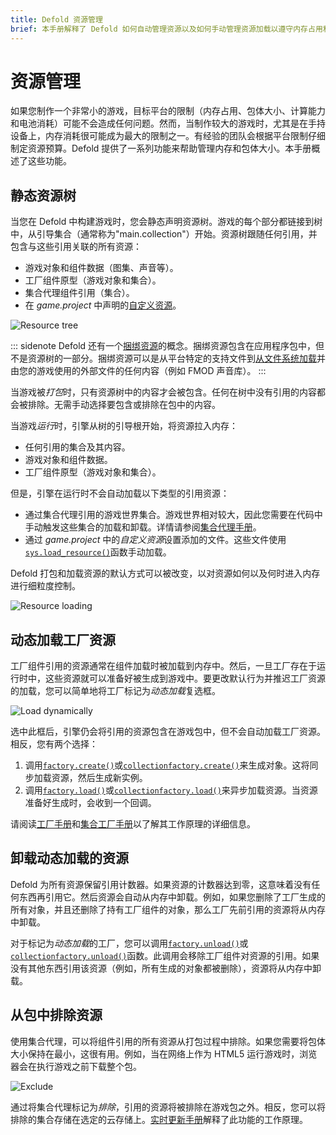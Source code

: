 ```yaml
---
title: Defold 资源管理
brief: 本手册解释了 Defold 如何自动管理资源以及如何手动管理资源加载以遵守内存占用和包体大小限制。
---
```


# 资源管理

如果您制作一个非常小的游戏，目标平台的限制（内存占用、包体大小、计算能力和电池消耗）可能不会造成任何问题。然而，当制作较大的游戏时，尤其是在手持设备上，内存消耗很可能成为最大的限制之一。有经验的团队会根据平台限制仔细制定资源预算。Defold 提供了一系列功能来帮助管理内存和包体大小。本手册概述了这些功能。

## 静态资源树

当您在 Defold 中构建游戏时，您会静态声明资源树。游戏的每个部分都链接到树中，从引导集合（通常称为"main.collection"）开始。资源树跟随任何引用，并包含与这些引用关联的所有资源：

- 游戏对象和组件数据（图集、声音等）。
- 工厂组件原型（游戏对象和集合）。
- 集合代理组件引用（集合）。
- 在 *game.project* 中声明的[自定义资源](/manuals/project-settings/#custom-resources)。

![Resource tree](images/resource/resource_tree.png)

::: sidenote
Defold 还有一个[捆绑资源](/manuals/project-settings/#bundle-resources)的概念。捆绑资源包含在应用程序包中，但不是资源树的一部分。捆绑资源可以是从平台特定的支持文件到[从文件系统加载](/manuals/file-access/#how-to-access-files-bundled-with-the-application)并由您的游戏使用的外部文件的任何内容（例如 FMOD 声音库）。
:::

当游戏被*打包*时，只有资源树中的内容才会被包含。任何在树中没有引用的内容都会被排除。无需手动选择要包含或排除在包中的内容。

当游戏*运行*时，引擎从树的引导根开始，将资源拉入内存：

- 任何引用的集合及其内容。
- 游戏对象和组件数据。
- 工厂组件原型（游戏对象和集合）。

但是，引擎在运行时不会自动加载以下类型的引用资源：

- 通过集合代理引用的游戏世界集合。游戏世界相对较大，因此您需要在代码中手动触发这些集合的加载和卸载。详情请参阅[集合代理手册](/manuals/collection-proxy)。
- 通过 *game.project* 中的*自定义资源*设置添加的文件。这些文件使用[`sys.load_resource()`](/ref/sys/#sys.load_resource)函数手动加载。

Defold 打包和加载资源的默认方式可以被改变，以对资源如何以及何时进入内存进行细粒度控制。

![Resource loading](images/resource/loading.png)

## 动态加载工厂资源

工厂组件引用的资源通常在组件加载时被加载到内存中。然后，一旦工厂存在于运行时中，这些资源就可以准备好被生成到游戏中。要更改默认行为并推迟工厂资源的加载，您可以简单地将工厂标记为*动态加载*复选框。

![Load dynamically](images/resource/load_dynamically.png)

选中此框后，引擎仍会将引用的资源包含在游戏包中，但不会自动加载工厂资源。相反，您有两个选择：

1. 调用[`factory.create()`](/ref/factory/#factory.create)或[`collectionfactory.create()`](/ref/collectionfactory/#collectionfactory.create)来生成对象。这将同步加载资源，然后生成新实例。
2. 调用[`factory.load()`](/ref/factory/#factory.load)或[`collectionfactory.load()`](/ref/collectionfactory/#collectionfactory.load)来异步加载资源。当资源准备好生成时，会收到一个回调。

请阅读[工厂手册](/manuals/factory)和[集合工厂手册](/manuals/collection-factory)以了解其工作原理的详细信息。

## 卸载动态加载的资源

Defold 为所有资源保留引用计数器。如果资源的计数器达到零，这意味着没有任何东西再引用它。然后资源会自动从内存中卸载。例如，如果您删除了工厂生成的所有对象，并且还删除了持有工厂组件的对象，那么工厂先前引用的资源将从内存中卸载。

对于标记为*动态加载*的工厂，您可以调用[`factory.unload()`](/ref/factory/#factory.unload)或[`collectionfactory.unload()`](/ref/collectionfactory/#collectionfactory.unload)函数。此调用会移除工厂组件对资源的引用。如果没有其他东西引用该资源（例如，所有生成的对象都被删除），资源将从内存中卸载。

## 从包中排除资源

使用集合代理，可以将组件引用的所有资源从打包过程中排除。如果您需要将包体大小保持在最小，这很有用。例如，当在网络上作为 HTML5 运行游戏时，浏览器会在执行游戏之前下载整个包。

![Exclude](images/resource/exclude.png)

通过将集合代理标记为*排除*，引用的资源将被排除在游戏包之外。相反，您可以将排除的集合存储在选定的云存储上。[实时更新手册](/manuals/live-update/)解释了此功能的工作原理。
